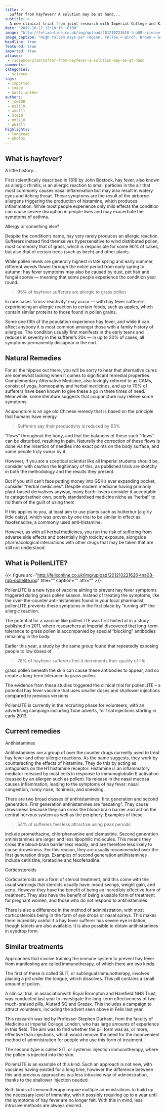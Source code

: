 ```yaml
---
title: >
  Suffer from hayfever? A solution may be at hand...
subtitle: >
  A new clinical trial from joint research with Imperial College and King’s College could bring an end to the summer sneezing
date: "2012-10-22 12:18:16 +0100"
image: "http://felixonline.co.uk/img/upload/201210221618-tna08-science-web-picture.jpg"
image_caption: "High Pollen days per region. Yellow = Birch. Brown = Grass. Red = Nettle."
headline: true
featured: true
imported: true
aliases:
 - /science/2728/suffer-from-hayfever-a-solution-may-be-at-hand
comments:
categories:
 - science
tags:
 - imported
 - image
 - multi-author
authors:
 - jcw108
 - ps3110
 - ams111
 - mtm10
 - mml110
 - pk1811
highlights:
 - longread
 - photos
---
```


## What is hayfever?
A little history...

First scientifically described in 1819 by John Bostock, hay fever, also known as allergic rhinitis, is an allergic reaction to small particles in the air that most commonly causes nasal inflammation but may also result in watery eyes and itching throat. These symptoms are the result of the airborne allergens triggering the production of histamine, which produces inflammation. While most people experience only mild effects the condition can cause severe disruption in people lives and may exacerbate the symptoms of asthma.

Allergy or something else?

Despite the condition’s name, hay very rarely produces an allergic reaction. Sufferers instead find themselves hypersensitive to wind distributed pollen, most commonly that of grass, which is responsible for some 90% of cases, but also that of certain trees (such as birch) and other plants.

While pollen levels are generally highest in late spring and early summer, different weeds flower through the entire period from early spring to autumn; hay fever symptoms may also be caused by dust, pet hair and fungal spores — meaning that some people experience the condition year round.

> 95% of hayfever sufferers are allergic to grass pollen

In rare cases ‘cross-reactivity’ may occur — with hay fever sufferers experiencing an allergic reaction to certain foods, such as apples, which contain similar proteins to those found in pollen grains.

Some one fifth of the population experience hay fever, and while it can affect anybody it is most common amongst those with a family history of allergies. The condition usually first manifests in the early teens and reduces in severity in the sufferer’s 20s — in up to 20% of cases, all symptoms permanently dissapear in the end.
## Natural Remedies
For all the hippies out there, you will be sorry to hear that alternative cures are somewhat lacking when it comes to significant remedial properties. Complementary Alternative Medicine, also lovingly referred to as CAMs, consist of yoga, homeopathy and herbal medicines, and up to 70% of sufferers have been known to give these a go in there times of need. Meanwhile, some literature suggests that acupuncture may relieve some symptoms.

Acupuncture is an age old Chinese remedy that is based on the principle that humans have energy

> Sufferers say their productivity is reduced by 63%

“flows” throughout the body, and that the balances of these such “flows” can be disturbed, resulting in pain. Naturally the correction of these flows is done via the insertion of needles into exact points on the body surface, and some people truly swear by it.

However, if you are a sceptical scientist like all Imperial students should be, consider with caution the legitimacy of this, as published trials are sketchy in both the methodology and the results they present.

But if you still can’t face putting money into GSK’s ever expanding pocket, consider “herbal medicines”. Despite modern medicine having primarily plant-based derivatives anyway, many Earth-lovers consider it acceptable to categorisetheir own, poorly standardised medicine niche as “herbal” to rid them of the guilt of using them.

If this applies to you, at least aim to use plants such as butterbur (a girly little daisy), which was proven by one trial to be similar in effect as fexofenadine, a commonly used anti-histamine.

However, as with all herbal medicines, you run the risk of suffering from adverse side effects and potentially high toxicity exposure, alongside pharmacological interactions with other drugs that may be taken that are still not understood.
## What is PollenLITE?

{{< figure src="http://felixonline.co.uk/img/upload/201210221620-tna08-rgb-pollelite.jpg" title="" caption="" attr="" >}}

PollenLITE is a new type of vaccine aiming to prevent hay fever symptoms triggered during grass pollen season. Instead of treating the symptoms, like the over-the-counter anti-histamines found in your local pharmacist, pollenLITE prevents these symptoms in the first place by “turning off” the allergic reaction.

The potential for a vaccine like pollenLITE was first hinted at in a study published in 2011, where researchers at Imperial discovered that long-term tolerance to grass pollen is accompanied by special “blocking” antibodies remaining in the body.

Earlier this year, a study by the same group found that repeatedly exposing people to low doses of

> 78% of hayfever sufferers feel it detrements their quality of life

grass pollen beneath the skin can cause these antibodies to appear, and so create a long-term tolerance to grass pollen.

The evidence from these studies triggered the clinical trial for pollenLITE – a potential hay fever vaccine that uses smaller doses and shallower injections compared to previous versions.

PollenLITE is currently in the recruiting phase for volunteers, with an advertising campaign including Tube adverts, for trial injections starting in early 2013.
## Current remedies
Antihistamines

Antihistamines are a group of over the counter drugs currently used to treat hay fever and other allergic reactions. As the name suggests, they work by counteracting the effects of histamine. They do this by acting as antagonists on the H1 histamine receptor. Histamine is an inflammatory mediator released by mast cells in response to immunoglobulin E activation (caused by an allergen such as pollen). Its release in the nasal mucosa causes inflammation, leading to the symptoms of hay fever: nasal congestion, runny nose, itchiness, and sneezing.

There are two broad classes of antihistamines: first generation and second generation. First generation antihistamines are “sedating”. They cause drowsiness because they can cross the blood-brain barrier and act on the central nervous system as well as the periphery. Examples of these

> 54% of sufferers feel less attractive using peak periods

include promethazine, chlorphenamine and clemastine. Second generation antihistamines are larger and less lipophilic molecules. This means they cross the blood-brain barrier less readily, and are therefore less likely to cause drowsiness. For this reason, they are usually recommended over the first generation drugs. Examples of second generation antihistamines include cetirizine, loratadine and fexofenadine.

Corticosteroids

Corticosteroids are a form of steroid treatment, and this come with the usual warnings that steroids usually have: mood swings, weight gain, and acne. However they have the benefit of being an incredibly effective form of treatment. They also have the benefit of being a usable form of treatment for pregnant women, and those who do not respond to antihistamines.

There is also a difference in the method of administration, with most corticosteroids being in the form of eye drops or nasal sprays. This makes them incredibly useful if a hay fever sufferer has severe eye irritation, though tablets are also available. It is also possible to obtain antihistamines in eyedrop form.
## Similar treatments
Approaches that involve training the immune system to prevent hay fever from manifesting are called immunotherapy, of which there are two kinds.

The first of these is called SLIT, or sublingual immunotherapy, involves placing a pill under the tongue, which dissolves. This pill contains a small amount of pollen.

A clinical trial, in associationwith Royal Brompton and Harefield NHS Trust, was conducted last year to investigate the long-term effectiveness of two much-praised pills, Alutard SQ and Grazax. This includes a campaign to attract volunteers, including the advert seen above in Felix last year.

This research was led by Professor Stephen Durham, from the faculty of Medicine at Imperial College London, who has large amounts of experience in this field. The aim was to find whether the pill form was as, or more, effective than injections, which would remove the need for the inconvenient method of administration for people who use this form of treatment.

The second type is called SIT, or systemic injection immunotherapy, where the pollen is injected into the skin.

PollenLITE is an example of this kind. Such an approach is not new, with vaccines having existed for a long time, however the difference between this and previous approaches is a less intrusive way of administration, thanks to the shallower injection needed.

Both kinds of immunotherapy require multiple administrations to build up the necessary level of immunity, with it possibly requiring up to a year until the symptoms of hay fever are no longer felt. With this in mind, less intrusive methods are always desired.
